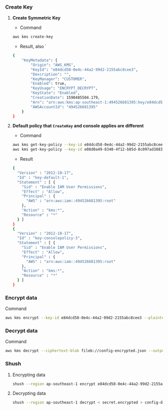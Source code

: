 ### Create  Key

1. **Create Symmetric Key**

   * Command

   ```bash
   aws kms create-key
   ```

   * Result, also `

   ```bash
   {
       "KeyMetadata": {
           "Origin": "AWS_KMS",
           "KeyId": "e84dcd58-0e4c-44a2-99d2-2155abc8cee3",
           "Description": "",
           "KeyManager": "CUSTOMER",
           "Enabled": true,
           "KeyUsage": "ENCRYPT_DECRYPT",
           "KeyState": "Enabled",
           "CreationDate": 1590485504.179,
           "Arn": "arn:aws:kms:ap-southeast-1:494526681395:key/e84dcd58-0e4c-44a2-99d2-2155abc8cee3",
           "AWSAccountId": "494526681395"
       }
   }
   ```

2. **Default policy that `CreateKey` and console applies are different**

   * Command

   ```bash
   aws kms get-key-policy --key-id e84dcd58-0e4c-44a2-99d2-2155abc8cee3 --policy-name default --output text
   aws kms get-key-policy --key-id e08d0a49-8340-4f12-b85d-8c097ad3883a --policy-name default --output text
   ```

   * Result

   ```bash
   {
     "Version" : "2012-10-17",
     "Id" : "key-default-1",
     "Statement" : [ {
       "Sid" : "Enable IAM User Permissions",
       "Effect" : "Allow",
       "Principal" : {
         "AWS" : "arn:aws:iam::494526681395:root"
       },
       "Action" : "kms:*",
       "Resource" : "*"
     } ]
   }
   {
     "Version" : "2012-10-17",
     "Id" : "key-consolepolicy-3",
     "Statement" : [ {
       "Sid" : "Enable IAM User Permissions",
       "Effect" : "Allow",
       "Principal" : {
         "AWS" : "arn:aws:iam::494526681395:root"
       },
       "Action" : "kms:*",
       "Resource" : "*"
     } ]
   }
   ```



### Encrypt data

Command

```bash
aws kms encrypt --key-id e84dcd58-0e4c-44a2-99d2-2155abc8cee3 --plaintext file://config-plaintext.json --output text --query CiphertextBlob | base64 --decode > config-encrypted.json
```



### Decrypt data

Command

```bash
aws kms decrypt --ciphertext-blob fileb://config-encrypted.json --output text --query Plaintext | base64 --decode > config-decrypted.json
```



### Shush 

1. Encrypting data

   ```bash
   shush --region ap-southeast-1 encrypt e84dcd58-0e4c-44a2-99d2-2155abc8cee3 < config-plaintext.json > secret.encrypted
   ```

2. Decrypting data

   ```bash
   shush --region ap-southeast-1 decrypt < secret.encrypted > config-decrypted.json
   ```

   